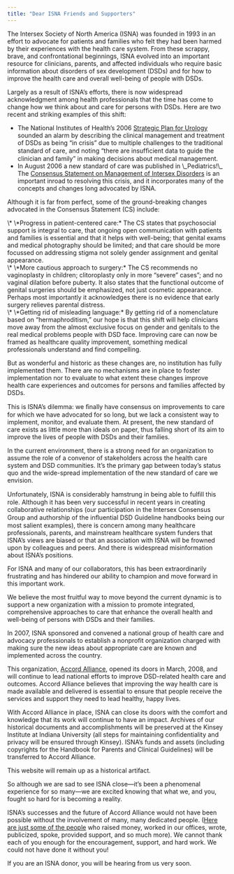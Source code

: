 ```yaml
---
title: "Dear ISNA Friends and Supporters"
---
```


<p>The Intersex Society of North America (<span class="caps">ISNA</span>) was founded in 1993 in an effort to advocate for patients and families who felt they had been harmed by their experiences with the health care system. From these scrappy, brave, and confrontational beginnings, <span class="caps">ISNA</span> evolved into an important resource for clinicians, parents, and affected individuals who require basic information about disorders of sex development (<span class="caps">DSD</span>s) and for how to improve the health care and overall well-being of people with <span class="caps">DSD</span>s.  </p>

<p>Largely as a result of <span class="caps">ISNA</span>’s efforts, there is now widespread acknowledgment among health professionals that the time has come to change how we think about and care for persons with <span class="caps">DSD</span>s. Here are two recent and striking examples of this shift:  </p>

<ul>
	<li>The National Institutes of Health’s 2006 <a href="http://www.niddk.nih.gov/federal/planning/Pediatric-Urology">Strategic Plan for Urology</a> sounded an alarm by describing the clinical management and treatment of <span class="caps">DSD</span>s as being “in crisis” due to multiple challenges to the traditional standard of care, and noting “there are insufﬁcient data to guide the clinician and family” in making decisions about medical management.</li>
	<li>In August 2006 a new standard of care was published in \_Pediatrics!\_ The <a href="http://pediatrics.aappublications.org/cgi/reprint/118/2/e488">Consensus Statement on Management of Intersex Disorders</a> is an important inroad to resolving this crisis, and it incorporates many of the concepts and changes long advocated by <span class="caps">ISNA</span>.</li>
</ul>

<p>Although it is far from perfect, some of the ground-breaking changes advocated in the Consensus Statement (CS) include:  </p>

<p>\* \*Progress in patient-centered care:* The CS states that psychosocial support is integral to care, that ongoing open communication with patients and families is essential and that it helps with well-being; that genital exams and medical photography should be limited; and that care should be more focussed on addressing stigma not solely gender assignment and genital appearance.  <br />
\* \*More cautious approach to surgery:* The CS recommends no vaginoplasty in children; clitoroplasty only in more &#8220;severe&#8221; cases&#8221;; and no vaginal dilation before puberty. It also states that the functional outcome of genital surgeries should be emphasized, not just cosmetic appearance. Perhaps most importantly it acknowledges there is no evidence that early surgery relieves parental distress.  <br />
\* \*Getting rid of misleading language:* By getting rid of a nomenclature based on “hermaphroditism,&#8221; our hope is that this shift will help clinicians move away from the almost exclusive focus on gender and genitals to the real medical problems people with <span class="caps">DSD</span> face. Improving care can now be framed as healthcare quality improvement, something medical professionals understand and find compelling.  </p>

<p>But as wonderful and historic as these changes are, no institution has fully implemented them. There are no mechanisms are in place to foster implementation nor to evaluate to what extent these changes improve health care experiences and outcomes for persons and families affected by <span class="caps">DSD</span>s.  </p>

<p>This is <span class="caps">ISNA</span>’s dilemma: we ﬁnally have consensus on improvements to care for which we have advocated for so long, but we lack a consistent way to implement, monitor, and evaluate them. At present, the new standard of care exists as little more than ideals on paper, thus falling short of its aim to improve the lives of people with <span class="caps">DSD</span>s and their families.  </p>

<p>In the current environment, there is a strong need for an organization to assume the role of a convenor of stakeholders across the health care system and <span class="caps">DSD</span> communities. It’s the primary gap between today’s status quo and the wide-spread implementation of the new standard of care we envision.  </p>

<p>Unfortunately, <span class="caps">ISNA</span> is considerably hamstrung in being able to fulﬁll this role. Although it has been very successful in recent years in creating collaborative relationships (our participation in the Intersex Consensus Group and authorship of the inﬂuential <span class="caps">DSD</span> Guideline handbooks being our most salient examples), there is concern among many healthcare professionals, parents, and mainstream healthcare system funders that <span class="caps">ISNA</span>’s views are biased or that an association with <span class="caps">ISNA</span> will be frowned upon by colleagues and peers. And there is widespread misinformation about <span class="caps">ISNA</span>&#8217;s positions.  </p>

<p>For <span class="caps">ISNA</span> and many of our collaborators, this has been extraordinarily frustrating and has hindered our ability to champion and move forward in this important work.  </p>

<p>We believe the most fruitful way to move beyond the current dynamic is to support a new organization with a mission to promote integrated, comprehensive approaches to care that enhance the overall health and well-being of persons with <span class="caps">DSD</span>s and their families.  </p>

<p>In 2007, <span class="caps">ISNA</span> sponsored and convened a national group of health care and advocacy professionals to establish a nonprofit organization charged with making sure the new ideas about appropriate care are known and implemented across the country.  </p>

<p>This organization, <a href="http://www.accordalliance.org/">Accord Alliance</a>, opened its doors in March, 2008, and will continue to lead national efforts to improve <span class="caps">DSD</span>-related health care and outcomes. Accord Alliance believes that improving the way health care is made available and delivered is essential to ensure that people receive the services and support they need to lead healthy, happy lives.  </p>

<p>With Accord Alliance in place, <span class="caps">ISNA</span> can close its doors with the comfort and knowledge that its work will continue to have an impact. Archives of our historical documents and accomplishments will be preserved at the Kinsey Institute at Indiana University (all steps for maintaining confidentiality and privacy will be ensured through Kinsey). <span class="caps">ISNA</span>’s funds and assets (including copyrights for the Handbook for Parents and Clinical Guidelines) will be transferred to Accord Alliance.  </p>

<p>This website will remain up as a historical artifact.  </p>

<p>So although we are sad to see <span class="caps">ISNA</span> close&#8212;it&#8217;s been a phenomenal experience for so many&#8212;we are excited knowing that what we, and you, fought so hard for is becoming a reality.  </p>

<p><span class="caps">ISNA</span>&#8217;s successes and the future of Accord Alliance would not have been possible without the involvement of many, many dedicated people. (<a href="/about/emeritus/">Here are just some of the people</a> who raised money, worked in our offices, wrote, publicized, spoke, provided support, and so much more). We cannot thank each of you enough for the encouragement, support, and hard work. We could not have done it without you!  </p>

<p>If you are an <span class="caps">ISNA</span> donor, you will be hearing from us very soon.  </p>

<!--break-->